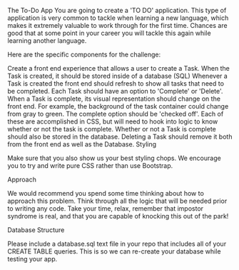The To-Do App
You are going to create a 'TO DO' application. This type of application is very common to tackle when learning a new language, which makes it extremely valuable to work through for the first time. Chances are good that at some point in your career you will tackle this again while learning another language.

Here are the specific components for the challenge:

Create a front end experience that allows a user to create a Task.
When the Task is created, it should be stored inside of a database (SQL)
Whenever a Task is created the front end should refresh to show all tasks that need to be completed.
Each Task should have an option to 'Complete' or 'Delete'.
When a Task is complete, its visual representation should change on the front end. For example, the background of the task container could change from gray to green. The complete option should be 'checked off'. Each of these are accomplished in CSS, but will need to hook into logic to know whether or not the task is complete.
Whether or not a Task is complete should also be stored in the database.
Deleting a Task should remove it both from the front end as well as the Database.
Styling

Make sure that you also show us your best styling chops. We encourage you to try and write pure CSS rather than use Bootstrap.

Approach

We would recommend you spend some time thinking about how to approach this problem. Think through all the logic that will be needed prior to writing any code. Take your time, relax, remember that impostor syndrome is real, and that you are capable of knocking this out of the park!

Database Structure

Please include a database.sql text file in your repo that includes all of your CREATE TABLE queries. This is so we can re-create your database while testing your app.
